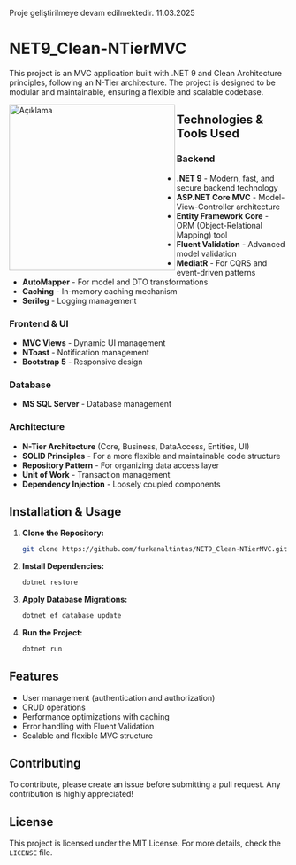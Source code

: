 Proje geliştirilmeye devam edilmektedir.
11.03.2025

# NET9_Clean-NTierMVC
This project is an MVC application built with .NET 9 and Clean Architecture principles, following an N-Tier architecture. The project is designed to be modular and maintainable, ensuring a flexible and scalable codebase.

<img src="https://github.com/user-attachments/assets/111f6084-76fb-463e-aeb6-14b64c62d3ce" alt="Açıklama" width="300" align="left">

## Technologies & Tools Used

### Backend
- **.NET 9** - Modern, fast, and secure backend technology
- **ASP.NET Core MVC** - Model-View-Controller architecture
- **Entity Framework Core** - ORM (Object-Relational Mapping) tool
- **Fluent Validation** - Advanced model validation
- **MediatR** - For CQRS and event-driven patterns
- **AutoMapper** - For model and DTO transformations
- **Caching** - In-memory caching mechanism
- **Serilog** - Logging management

### Frontend & UI
- **MVC Views** - Dynamic UI management
- **NToast** - Notification management
- **Bootstrap 5** - Responsive design

### Database
- **MS SQL Server** - Database management

### Architecture
- **N-Tier Architecture** (Core, Business, DataAccess, Entities, UI)
- **SOLID Principles** - For a more flexible and maintainable code structure
- **Repository Pattern** - For organizing data access layer
- **Unit of Work** - Transaction management
- **Dependency Injection** - Loosely coupled components

## Installation & Usage

1. **Clone the Repository:**
   ```sh
   git clone https://github.com/furkanaltintas/NET9_Clean-NTierMVC.git
   ```
2. **Install Dependencies:**
   ```sh
   dotnet restore
   ```
3. **Apply Database Migrations:**
   ```sh
   dotnet ef database update
   ```
4. **Run the Project:**
   ```sh
   dotnet run
   ```

## Features
- User management (authentication and authorization)
- CRUD operations
- Performance optimizations with caching
- Error handling with Fluent Validation
- Scalable and flexible MVC structure

## Contributing
To contribute, please create an issue before submitting a pull request. Any contribution is highly appreciated!

## License
This project is licensed under the MIT License. For more details, check the `LICENSE` file.




